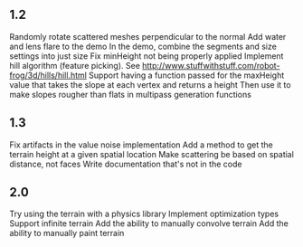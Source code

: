 ## 1.2

Randomly rotate scattered meshes perpendicular to the normal
Add water and lens flare to the demo
In the demo, combine the segments and size settings into just size
Fix minHeight not being properly applied
Implement hill algorithm (feature picking). See http://www.stuffwithstuff.com/robot-frog/3d/hills/hill.html
Support having a function passed for the maxHeight value that takes the slope at each vertex and returns a height
   Then use it to make slopes rougher than flats in multipass generation functions


## 1.3

Fix artifacts in the value noise implementation
Add a method to get the terrain height at a given spatial location
Make scattering be based on spatial distance, not faces
Write documentation that's not in the code


## 2.0

Try using the terrain with a physics library
Implement optimization types
Support infinite terrain
Add the ability to manually convolve terrain
Add the ability to manually paint terrain
